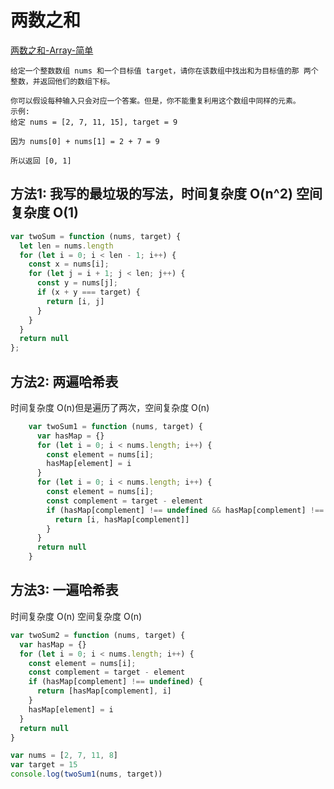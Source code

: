 # 两数之和

[两数之和-Array-简单](https://leetcode-cn.com/problems/two-sum/)

```
给定一个整数数组 nums 和一个目标值 target，请你在该数组中找出和为目标值的那 两个 整数，并返回他们的数组下标。

你可以假设每种输入只会对应一个答案。但是，你不能重复利用这个数组中同样的元素。
示例:
给定 nums = [2, 7, 11, 15], target = 9

因为 nums[0] + nums[1] = 2 + 7 = 9

所以返回 [0, 1]
```


## 方法1: 我写的最垃圾的写法，时间复杂度 O(n^2) 空间复杂度 O(1)

```js
var twoSum = function (nums, target) {
  let len = nums.length
  for (let i = 0; i < len - 1; i++) {
    const x = nums[i];
    for (let j = i + 1; j < len; j++) {
      const y = nums[j];
      if (x + y === target) {
        return [i, j]
      }
    }
  }
  return null
};
```

## 方法2: 两遍哈希表

时间复杂度 O(n)但是遍历了两次，空间复杂度 O(n)

```js
    var twoSum1 = function (nums, target) {
      var hasMap = {}
      for (let i = 0; i < nums.length; i++) {
        const element = nums[i];
        hasMap[element] = i
      }
      for (let i = 0; i < nums.length; i++) {
        const element = nums[i];
        const complement = target - element
        if (hasMap[complement] !== undefined && hasMap[complement] !== i) {
          return [i, hasMap[complement]]
        }
      }
      return null
    }
```

## 方法3: 一遍哈希表

时间复杂度 O(n) 空间复杂度 O(n)

```js
var twoSum2 = function (nums, target) {
  var hasMap = {}
  for (let i = 0; i < nums.length; i++) {
    const element = nums[i];
    const complement = target - element
    if (hasMap[complement] !== undefined) {
      return [hasMap[complement], i]
    }
    hasMap[element] = i
  }
  return null
}

var nums = [2, 7, 11, 8]
var target = 15
console.log(twoSum1(nums, target))
```
